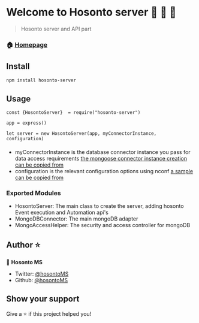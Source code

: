 # Welcome to Hosonto server 🎉 🧡 🧚

> Hosonto server and API part

### 🏠 [Homepage](http://hosonto.com)

## Install

```sh
npm install hosonto-server
```

## Usage

```
const {HosontoServer}  = require("hosonto-server")

app = express()

let server = new HosontoServer(app, myConnectorInstance, configuration)

```

####

- myConnectorInstance is the database connector instance you pass for data access requirements
  [the mongoose connector instance creation can be copied from](lib/db/MyConnector.js)
- configuration is the relevant configuration options using nconf
  [a sample can be copied from](test/config/index.js)

### Exported Modules

- HosontoServer: The main class to create the server, adding hosonto Event execution and Automation api's
- MongoDBConnector: The main mongoDB adapter
- MongoAccessHelper: The security and access controller for mongoDB

## Author ⭐

👤 **Hosonto MS**

- Twitter: [@hosontoMS](https://twitter.com/hosontoMS)
- Github: [@hosontoMS](https://github.com/hosontoMS)

## Show your support

Give a ⭐️ if this project helped you!
